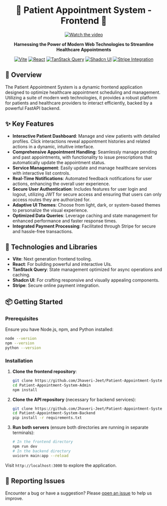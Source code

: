 <div align="center">

# 🏥 Patient Appointment System - Frontend 📅

[![Watch the video](https://via.placeholder.com/710x399.png?text=Watch+the+video+on+LinkedIn)](https://www.linkedin.com/embed/feed/update/urn:li:ugcPost:7198646882674339840?compact=1)

**Harnessing the Power of Modern Web Technologies to Streamline Healthcare Appointments**

[![Vite](https://img.shields.io/badge/built_with-Vite-blueviolet)](https://vitejs.dev/)
[![React](https://img.shields.io/badge/framework-React-blue)](https://reactjs.org/)
[![TanStack Query](https://img.shields.io/badge/state_management-TanStack_Query-orange)](https://tanstack.com/query/v4)
[![Shadcn UI](https://img.shields.io/badge/UI_library-Shadcn_UI-yellowgreen)](https://shadcn.com/)
[![Stripe Integration](https://img.shields.io/badge/payment-Stripe_integration-blue)](https://stripe.com/)

</div>

## 🚀 Overview

The Patient Appointment System is a dynamic frontend application designed to optimize healthcare appointment scheduling and management. Utilizing a suite of modern web technologies, it provides a robust platform for patients and healthcare providers to interact efficiently, backed by a powerful FastAPI backend.

## ✨ Key Features

- **Interactive Patient Dashboard**: Manage and view patients with detailed profiles. Click interactions reveal appointment histories and related actions in a dynamic, intuitive interface.
- **Comprehensive Appointment Handling**: Seamlessly manage pending and past appointments, with functionality to issue prescriptions that automatically update the appointment status.
- **Service Management**: Easily update and manage healthcare services with interactive list controls.
- **Real-Time Notifications**: Automated feedback notifications for user actions, enhancing the overall user experience.
- **Secure User Authentication**: Includes features for user login and logout, utilizing JWT for secure access and ensuring that users can only access routes they are authorized for.
- **Adaptive UI Themes**: Choose from light, dark, or system-based themes to personalize the visual experience.
- **Optimized Data Queries**: Leverage caching and state management for enhanced performance and faster response times.
- **Integrated Payment Processing**: Facilitated through Stripe for secure and hassle-free transactions.

## 🧰 Technologies and Libraries

- **Vite**: Next generation frontend tooling.
- **React**: For building powerful and interactive UIs.
- **TanStack Query**: State management optimized for async operations and caching.
- **Shadcn UI**: For crafting responsive and visually appealing components.
- **Stripe**: Secure online payment integration.

## 📦 Getting Started

### Prerequisites

Ensure you have Node.js, npm, and Python installed:

```bash
node --version
npm --version
python --version
```

### Installation

1. **Clone the frontend repository**:

   ```bash
   git clone https://github.com/Jhaveri-Jeet/Patient-Appointment-System-Admin.git
   cd Patient-Appointment-System-Admin
   npm install
   ```

2. **Clone the API repository** (necessary for backend services):

   ```bash
   git clone https://github.com/Jhaveri-Jeet/Patient-Appointment-System-Backend.git
   cd Patient-Appointment-System-Backend
   pip install -r requirements.txt
   ```

3. **Run both servers** (ensure both directories are running in separate terminals):
   ```bash
   # In the frontend directory
   npm run dev
   # In the backend directory
   uvicorn main:app --reload
   ```

Visit `http://localhost:3000` to explore the application.

## 🔧 Reporting Issues

Encounter a bug or have a suggestion? Please [open an issue](https://github.com/Jhaveri-Jeet/Patient-Appointment-System-Admin/issues) to help us improve.
